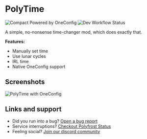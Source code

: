 # PolyTime
![Compact Powered by OneConfig](https://polyfrost.org/img/compact_vector.svg)
![Dev Workflow Status](https://img.shields.io/github/v/release/Polyfrost/PolyTime.svg?style=for-the-badge&color=1452cc&label=release)

A simple, no-nonsense time-changer mod, which does exactly that.

**Features:**
- Manually set time
- Use lunar cycles
- IRL time
- Native OneConfig support

## Screenshots
![PolyTime with OneConfig](https://i.imgur.com/2CXDatS.png)

## Links and support
* Did you run into a bug? [Open a bug report](https://polyfrost.org/discord)
* Service interruptions? [Checkout Polyfrost Status](https://status.polyfrost.org/)
* Feeling social? [Join our discord community](https://polyfrost.org/discord)
